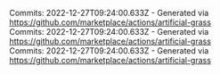 Commits: 2022-12-27T09:24:00.633Z - Generated via https://github.com/marketplace/actions/artificial-grass
<br>
Commits: 2022-12-27T09:24:00.633Z - Generated via https://github.com/marketplace/actions/artificial-grass
<br>
Commits: 2022-12-27T09:24:00.633Z - Generated via https://github.com/marketplace/actions/artificial-grass
<br>
